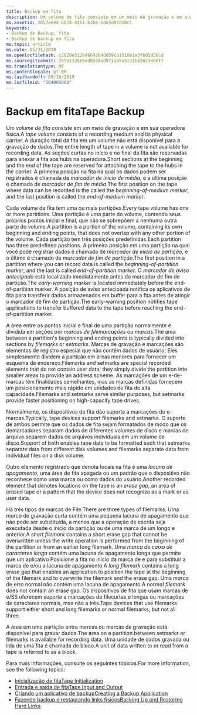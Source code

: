 ```yaml
---
title: Backup em fita
description: Um volume de fita consiste em um meio de gravação e em sua operadora física. Cada volume de fita tem uma ou mais partições. Geralmente, as partições são divididas em seções por marcas de filemarcações ou marcas. Há três tipos de marcas de File.
ms.assetid: 2057e6e4-b674-4151-b3b6-bde5d87d10c1
keywords:
- Backup de backup, fita
- Backup de backup em fita
ms.topic: article
ms.date: 05/31/2018
ms.openlocfilehash: c2820e512646642046059cb151061e3f605d56cd
ms.sourcegitcommit: 2d531328b6ed82d4ad971a45a5131b430c5866f7
ms.translationtype: MT
ms.contentlocale: pt-BR
ms.lasthandoff: 09/16/2019
ms.locfileid: "104005060"
---
```

# <a name="tape-backup"></a><span data-ttu-id="4dd1a-108">Backup em fita</span><span class="sxs-lookup"><span data-stu-id="4dd1a-108">Tape Backup</span></span>

<span data-ttu-id="4dd1a-109">Um *volume de fita* consiste em um meio de gravação e em sua operadora física.</span><span class="sxs-lookup"><span data-stu-id="4dd1a-109">A *tape volume* consists of a recording medium and its physical carrier.</span></span> <span data-ttu-id="4dd1a-110">A duração total da fita em um volume não está disponível para a gravação de dados.</span><span class="sxs-lookup"><span data-stu-id="4dd1a-110">The entire length of tape in a volume is not available for recording data.</span></span> <span data-ttu-id="4dd1a-111">As seções curtas no início e no final da fita são reservadas para anexar a fita aos hubs na operadora.</span><span class="sxs-lookup"><span data-stu-id="4dd1a-111">Short sections at the beginning and the end of the tape are reserved for attaching the tape to the hubs in the carrier.</span></span> <span data-ttu-id="4dd1a-112">A primeira posição na fita na qual os dados podem ser registrados é chamada de *marcador de início de média*, e a última posição é chamada de *marcador de fim de média*.</span><span class="sxs-lookup"><span data-stu-id="4dd1a-112">The first position on the tape where data can be recorded is the called the *beginning-of-medium marker*, and the last position is called the *end-of-medium marker*.</span></span>

<span data-ttu-id="4dd1a-113">Cada volume de fita tem uma ou mais partições.</span><span class="sxs-lookup"><span data-stu-id="4dd1a-113">Every tape volume has one or more partitions.</span></span> <span data-ttu-id="4dd1a-114">Uma partição é uma parte do volume, contendo seus próprios pontos inicial e final, que não se sobrepõem a nenhuma outra parte do volume.</span><span class="sxs-lookup"><span data-stu-id="4dd1a-114">A partition is a portion of the volume, containing its own beginning and ending points, that does not overlap with any other portion of the volume.</span></span> <span data-ttu-id="4dd1a-115">Cada partição tem três posições predefinidas.</span><span class="sxs-lookup"><span data-stu-id="4dd1a-115">Each partition has three predefined positions.</span></span> <span data-ttu-id="4dd1a-116">A primeira posição em uma partição na qual você pode registrar dados é chamada de *marcador de início de partição*, e o último é chamado de *marcador de fim de partição*.</span><span class="sxs-lookup"><span data-stu-id="4dd1a-116">The first position in a partition where you can record data is called the *beginning-of-partition marker*, and the last is called *end-of-partition marker*.</span></span> <span data-ttu-id="4dd1a-117">O *marcador de aviso antecipado* está localizado imediatamente antes do marcador de fim de partição.</span><span class="sxs-lookup"><span data-stu-id="4dd1a-117">The *early-warning marker* is located immediately before the end-of-partition marker.</span></span> <span data-ttu-id="4dd1a-118">A posição de aviso antecipada notifica os aplicativos de fita para transferir dados armazenados em buffer para a fita antes de atingir o marcador de fim de partição.</span><span class="sxs-lookup"><span data-stu-id="4dd1a-118">The early-warning position notifies tape applications to transfer buffered data to the tape before reaching the end-of-partition marker.</span></span>

<span data-ttu-id="4dd1a-119">A área entre os pontos inicial e final de uma partição normalmente é dividida em seções por *marcas de filemarcações* ou *marcas*.</span><span class="sxs-lookup"><span data-stu-id="4dd1a-119">The area between a partition's beginning and ending points is typically divided into sections by *filemarks* or *setmarks*.</span></span> <span data-ttu-id="4dd1a-120">Marcas de gravação e marcações são elementos de registro especial que não contêm dados de usuário; Eles simplesmente dividem a partição em áreas menores para fornecer um esquema de endereço.</span><span class="sxs-lookup"><span data-stu-id="4dd1a-120">Filemarks and setmarks are special recorded elements that do not contain user data; they simply divide the partition into smaller areas to provide an address scheme.</span></span> <span data-ttu-id="4dd1a-121">As marcações de um e-de-marcas têm finalidades semelhantes, mas as marcas definidas fornecem um posicionamento mais rápido em unidades de fita de alta capacidade.</span><span class="sxs-lookup"><span data-stu-id="4dd1a-121">Filemarks and setmarks serve similar purposes, but setmarks provide faster positioning on high-capacity tape drives.</span></span>

<span data-ttu-id="4dd1a-122">Normalmente, os dispositivos de fita dão suporte a marcações de e-marcas.</span><span class="sxs-lookup"><span data-stu-id="4dd1a-122">Typically, tape devices support filemarks and setmarks.</span></span> <span data-ttu-id="4dd1a-123">O suporte de ambos permite que os dados de fita sejam formatados de modo que os demarcadores separam dados de diferentes volumes de disco e marcas de arquivo separem dados de arquivos individuais em um volume de disco.</span><span class="sxs-lookup"><span data-stu-id="4dd1a-123">Support of both enables tape data to be formatted such that setmarks separate data from different disk volumes and filemarks separate data from individual files on a disk volume.</span></span>

<span data-ttu-id="4dd1a-124">Outro elemento registrado que denota locais na fita é uma *lacuna de apagamento*, uma área de fita apagada ou um padrão que o dispositivo não reconhece como uma marca ou como dados do usuário.</span><span class="sxs-lookup"><span data-stu-id="4dd1a-124">Another recorded element that denotes locations on the tape is an *erase gap*, an area of erased tape or a pattern that the device does not recognize as a mark or as user data.</span></span>

<span data-ttu-id="4dd1a-125">Há três tipos de marcas de File.</span><span class="sxs-lookup"><span data-stu-id="4dd1a-125">There are three types of filemarks.</span></span> <span data-ttu-id="4dd1a-126">Uma *marca* de gravação curta contém uma pequena lacuna de apagamento que não pode ser substituída, a menos que a operação de escrita seja executada desde o início da partição ou de uma marca de um longo e anterior.</span><span class="sxs-lookup"><span data-stu-id="4dd1a-126">A *short filemark* contains a short erase gap that cannot be overwritten unless the write operation is performed from the beginning of the partition or from an earlier long filemark.</span></span> <span data-ttu-id="4dd1a-127">Uma *marca de caixa de caracteres longa* contém uma lacuna de apagamento longa que permite que um aplicativo Posicione a fita no início da marca de e para substituir a marca de e/ou a lacuna de apagamento.</span><span class="sxs-lookup"><span data-stu-id="4dd1a-127">A *long filemark* contains a long erase gap that enables an application to position the tape at the beginning of the filemark and to overwrite the filemark and the erase gap.</span></span> <span data-ttu-id="4dd1a-128">Uma *marca* de erro normal não contém uma lacuna de apagamento.</span><span class="sxs-lookup"><span data-stu-id="4dd1a-128">A *normal filemark* does not contain an erase gap.</span></span> <span data-ttu-id="4dd1a-129">Os dispositivos de fita que usam marcas de e/SS oferecem suporte a marcações de filecurtas e longas ou marcações de caracteres normais, mas não a três.</span><span class="sxs-lookup"><span data-stu-id="4dd1a-129">Tape devices that use filemarks support either short and long filemarks or normal filemarks, but not all three.</span></span>

<span data-ttu-id="4dd1a-130">A área em uma partição entre marcas ou marcas de gravação está disponível para gravar dados.</span><span class="sxs-lookup"><span data-stu-id="4dd1a-130">The area on a partition between setmarks or filemarks is available for recording data.</span></span> <span data-ttu-id="4dd1a-131">Uma unidade de dados gravada ou lida de uma fita é chamada de bloco.</span><span class="sxs-lookup"><span data-stu-id="4dd1a-131">A unit of data written to or read from a tape is referred to as a block.</span></span>

<span data-ttu-id="4dd1a-132">Para mais informações, consulte os seguintes tópicos:</span><span class="sxs-lookup"><span data-stu-id="4dd1a-132">For more information, see the following topics:</span></span>

-   [<span data-ttu-id="4dd1a-133">Inicialização de fita</span><span class="sxs-lookup"><span data-stu-id="4dd1a-133">Tape Initialization</span></span>](tape-initialization.md)
-   [<span data-ttu-id="4dd1a-134">Entrada e saída de fita</span><span class="sxs-lookup"><span data-stu-id="4dd1a-134">Tape Input and Output</span></span>](tape-input-and-output.md)
-   [<span data-ttu-id="4dd1a-135">Criando um aplicativo de backup</span><span class="sxs-lookup"><span data-stu-id="4dd1a-135">Creating a Backup Application</span></span>](creating-a-backup-application.md)
-   [<span data-ttu-id="4dd1a-136">Fazendo backup e restaurando links físicos</span><span class="sxs-lookup"><span data-stu-id="4dd1a-136">Backing Up and Restoring Hard Links</span></span>](backing-up-and-restoring-hard-links.md)

 

 




